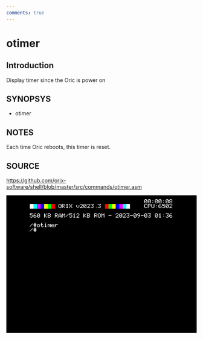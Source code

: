 ```yaml
---
comments: true
---
```

# otimer

## Introduction

Display timer since the Oric is power on

## SYNOPSYS

+ otimer

## NOTES

Each time Oric reboots, this timer is reset.

## SOURCE

https://github.com/orix-software/shell/blob/master/src/commands/otimer.asm

![otimer](imgs/otimer.png)
